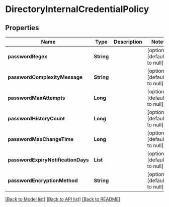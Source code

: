 # DirectoryInternalCredentialPolicy
## Properties

| Name | Type | Description | Notes |
|------------ | ------------- | ------------- | -------------|
| **passwordRegex** | **String** |  | [optional] [default to null] |
| **passwordComplexityMessage** | **String** |  | [optional] [default to null] |
| **passwordMaxAttempts** | **Long** |  | [optional] [default to null] |
| **passwordHistoryCount** | **Long** |  | [optional] [default to null] |
| **passwordMaxChangeTime** | **Long** |  | [optional] [default to null] |
| **passwordExpiryNotificationDays** | **List** |  | [optional] [default to null] |
| **passwordEncryptionMethod** | **String** |  | [optional] [default to null] |

[[Back to Model list]](../README.md#documentation-for-models) [[Back to API list]](../README.md#documentation-for-api-endpoints) [[Back to README]](../README.md)

